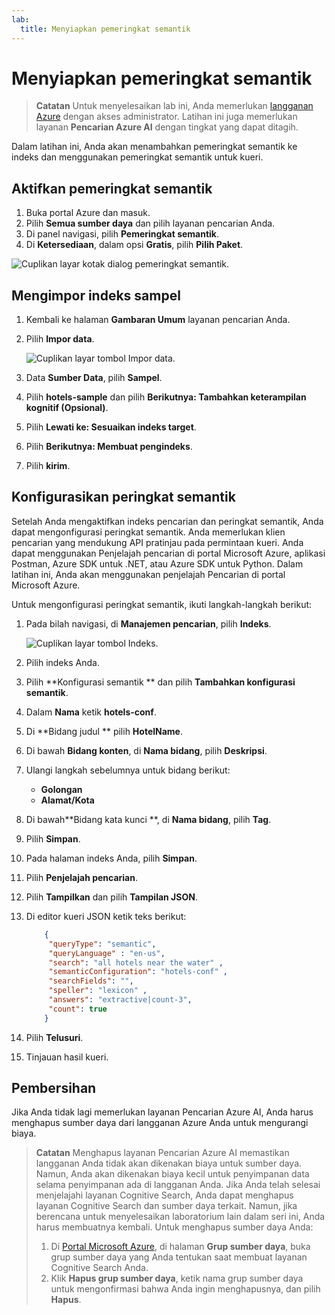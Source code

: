 ```yaml
---
lab:
  title: Menyiapkan pemeringkat semantik
---
```


# Menyiapkan pemeringkat semantik

> **Catatan** Untuk menyelesaikan lab ini, Anda memerlukan [langganan Azure](https://azure.microsoft.com/free?azure-portal=true) dengan akses administrator. Latihan ini juga memerlukan layanan **Pencarian Azure AI** dengan tingkat yang dapat ditagih.

Dalam latihan ini, Anda akan menambahkan pemeringkat semantik ke indeks dan menggunakan pemeringkat semantik untuk kueri.

## Aktifkan pemeringkat semantik

1. Buka portal Azure dan masuk.
1. Pilih **Semua sumber daya** dan pilih layanan pencarian Anda.
1. Di panel navigasi, pilih **Pemeringkat semantik**.
1. Di **Ketersediaan**, dalam opsi **Gratis**, pilih **Pilih Paket**.

![Cuplikan layar kotak dialog pemeringkat semantik.](../media/semantic-search/semanticsearch.png)

## Mengimpor indeks sampel

1. Kembali ke halaman **Gambaran Umum** layanan pencarian Anda.
1. Pilih **Impor data**.

    ![Cuplikan layar tombol Impor data.](../media/semantic-search/importdata.png)

1. Data **Sumber Data**, pilih **Sampel**.
1. Pilih **hotels-sample** dan pilih **Berikutnya: Tambahkan keterampilan kognitif (Opsional)**.
1. Pilih **Lewati ke: Sesuaikan indeks target**.
1. Pilih **Berikutnya: Membuat pengindeks**.
1. Pilih **kirim**.

## Konfigurasikan peringkat semantik

Setelah Anda mengaktifkan indeks pencarian dan peringkat semantik, Anda dapat mengonfigurasi peringkat semantik. Anda memerlukan klien pencarian yang mendukung API pratinjau pada permintaan kueri. Anda dapat menggunakan Penjelajah pencarian di portal Microsoft Azure, aplikasi Postman, Azure SDK untuk .NET, atau Azure SDK untuk Python. Dalam latihan ini, Anda akan menggunakan penjelajah Pencarian di portal Microsoft Azure.

Untuk mengonfigurasi peringkat semantik, ikuti langkah-langkah berikut:

1. Pada bilah navigasi, di **Manajemen pencarian**, pilih **Indeks**.

    ![Cuplikan layar tombol Indeks.](../media/semantic-search/indexes.png)

1. Pilih indeks Anda.
1. Pilih **Konfigurasi semantik ** dan pilih **Tambahkan konfigurasi semantik**.
1. Dalam **Nama** ketik **hotels-conf**.
1. Di **Bidang judul ** pilih **HotelName**.
1. Di bawah **Bidang konten**, di **Nama bidang**, pilih **Deskripsi**.
1. Ulangi langkah sebelumnya untuk bidang berikut:
    - **Golongan**
    - **Alamat/Kota**
1. Di bawah**Bidang kata kunci **, di **Nama bidang**, pilih **Tag**.
1. Pilih **Simpan**.
1. Pada halaman indeks Anda, pilih **Simpan**.
1. Pilih **Penjelajah pencarian**.
1. Pilih **Tampilkan** dan pilih **Tampilan JSON**.
1. Di editor kueri JSON ketik teks berikut:

    ```json
        {
         "queryType": "semantic",
         "queryLanguage" : "en-us",
         "search": "all hotels near the water" , 
         "semanticConfiguration": "hotels-conf" , 
         "searchFields": "",
         "speller": "lexicon" , 
         "answers": "extractive|count-3",
         "count": true
        }
    ```

1. Pilih **Telusuri**.
1. Tinjauan hasil kueri.

## Pembersihan

Jika Anda tidak lagi memerlukan layanan Pencarian Azure AI, Anda harus menghapus sumber daya dari langganan Azure Anda untuk mengurangi biaya.

>**Catatan** Menghapus layanan Pencarian Azure AI memastikan langganan Anda tidak akan dikenakan biaya untuk sumber daya. Namun, Anda akan dikenakan biaya kecil untuk penyimpanan data selama penyimpanan ada di langganan Anda. Jika Anda telah selesai menjelajahi layanan Cognitive Search, Anda dapat menghapus layanan Cognitive Search dan sumber daya terkait. Namun, jika berencana untuk menyelesaikan laboratorium lain dalam seri ini, Anda harus membuatnya kembali.
> Untuk menghapus sumber daya Anda:
> 1. Di [Portal Microsoft Azure](https://portal.azure.com?azure-portal=true ), di halaman **Grup sumber daya**, buka grup sumber daya yang Anda tentukan saat membuat layanan Cognitive Search Anda.
> 1. Klik **Hapus grup sumber daya**, ketik nama grup sumber daya untuk mengonfirmasi bahwa Anda ingin menghapusnya, dan pilih **Hapus**.

